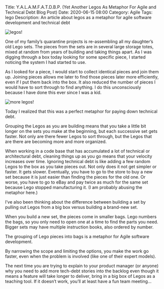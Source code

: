 Title: Y.A.L.A.M.F.A.T.D.B.P. (Yet Another Legos As Metaphor For Agile and Technical Debt Blog Post)
Date: 2020-06-15 08:00
Category: Agile
Tags: lego
Description: An article about legos as a metaphor for agile software development and technical debt

<span class="image main">![legos!]({static}/articles/images/KevinGoldsmith-legos-20200613-1200x762.jpg)</span>

One of my family’s quarantine projects is re-assembling all my daughter’s old Lego sets. The pieces from the sets are in several large storage totes, mixed at random from years of building and taking things apart. As I was digging through a box today looking for some specific piece, I started noticing the system I had started to use.

As I looked for a piece, I would start to collect identical pieces and join them up. Joining pieces allows me later to find those pieces later more efficiently, even if I put them back into the box. It also reduced the number of pieces I would have to sort through to find anything. I do this unconsciously because I have done this ever since I was a kid.

<span class="image main">![more legos!]({static}/articles/images/IMG_20200613_133623.jpg)</span>

Today I realized that this was a perfect metaphor for paying down technical debt.

Grouping the Legos as you are building means that you take a little bit longer on the sets you make at the beginning, but each successive set gets faster. Not only are there fewer Legos to sort through, but the Legos that are there are becoming more and more organized.

When working in a code base that has accumulated a lot of technical or architectural debt, cleaning things up as you go means that your velocity increases over time. Ignoring technical debt is like adding a few random Legos to the box as you take pieces out. Not only does it not get simpler or faster. It gets slower. Eventually, you have to go to the store to buy a new set because it is just easier than finding the pieces for the old one. Or worse, you have to go to eBay and pay twice as much for the same set because Lego stopped manufacturing it. (I am probably abusing the metaphor here.)

I’ve also been thinking about the difference between building a set by pulling out Legos from a big box versus building a brand-new set.

When you build a new set, the pieces come in smaller bags. Lego numbers the bags, so you only need to open one at a time to find the parts you need. Bigger sets may have multiple instruction books, also ordered by number.

The grouping of Lego pieces into bags is a metaphor for Agile software development.

By narrowing the scope and limiting the options, you make the work go faster, even when the problem is involved (like one of their expert models).

The next time you are trying to explain to your product manager (or anyone) why you need to add more tech-debt stories into the backlog even though it means a feature will take longer to deliver, bring in a big box of Legos as a teaching tool. If it doesn’t work, you’ll at least have a fun team meeting…
